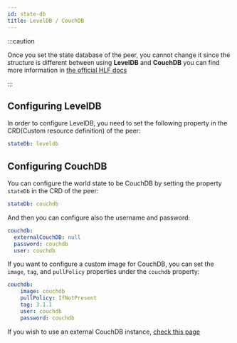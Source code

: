 ```yaml
---
id: state-db
title: LevelDB / CouchDB
---
```

:::caution

Once you set the state database of the peer, you cannot change it since the structure is different between using **LevelDB** and **CouchDB** you can find more information in [the official HLF docs](https://hyperledger-fabric.readthedocs.io/en/release-2.3/couchdb_as_state_database.html)

:::


## Configuring LevelDB

In order to configure LevelDB, you need to set the following property in the CRD(Custom resource definition) of the peer:
```yaml
stateDb: leveldb
```

## Configuring CouchDB

You can configure the world state to be CouchDB by setting the property `stateDb` in the CRD of the peer:

```yaml
stateDb: couchdb
```

And then you can configure also the username and password:
```yaml
couchdb:
  externalCouchDB: null
  password: couchdb
  user: couchdb
```

If you want to configure a custom image for CouchDB, you can set the `image`, `tag`, and `pullPolicy` properties under the `couchdb` property:
```yaml
couchdb:
    image: couchdb
    pullPolicy: IfNotPresent
    tag: 3.1.1
    user: couchdb
    password: couchdb
```
If you wish to use an external CouchDB instance, [check this page](./external-couchdb)

